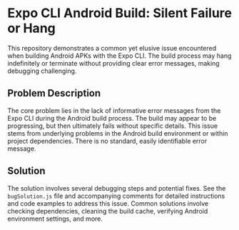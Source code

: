 # Expo CLI Android Build: Silent Failure or Hang

This repository demonstrates a common yet elusive issue encountered when building Android APKs with the Expo CLI. The build process may hang indefinitely or terminate without providing clear error messages, making debugging challenging.

## Problem Description

The core problem lies in the lack of informative error messages from the Expo CLI during the Android build process.  The build may appear to be progressing, but then ultimately fails without specific details. This issue stems from underlying problems in the Android build environment or within project dependencies.  There is no standard, easily identifiable error message.

## Solution

The solution involves several debugging steps and potential fixes.  See the `bugSolution.js` file and accompanying comments for detailed instructions and code examples to address this issue.  Common solutions involve checking dependencies, cleaning the build cache, verifying Android environment settings, and more.